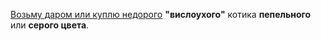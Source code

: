 <a href="http://vanino27.ru/viewtopic.php?f=28&t=31">Возьму даром или куплю недорого</a> <b>"вислоухого"</b> котика <b>пепельного</b> или <b>серого цвета</b>.
